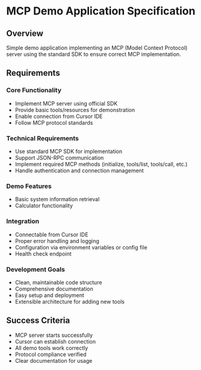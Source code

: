# MCP Demo Application Specification

## Overview
Simple demo application implementing an MCP (Model Context Protocol) server using the standard SDK to ensure correct MCP implementation.

## Requirements

### Core Functionality
- Implement MCP server using official SDK
- Provide basic tools/resources for demonstration
- Enable connection from Cursor IDE
- Follow MCP protocol standards

### Technical Requirements
- Use standard MCP SDK for implementation
- Support JSON-RPC communication
- Implement required MCP methods (initialize, tools/list, tools/call, etc.)
- Handle authentication and connection management

### Demo Features
- Basic system information retrieval
- Calculator functionality

### Integration
- Connectable from Cursor IDE
- Proper error handling and logging
- Configuration via environment variables or config file
- Health check endpoint

### Development Goals
- Clean, maintainable code structure
- Comprehensive documentation
- Easy setup and deployment
- Extensible architecture for adding new tools

## Success Criteria
- MCP server starts successfully
- Cursor can establish connection
- All demo tools work correctly
- Protocol compliance verified
- Clear documentation for usage
